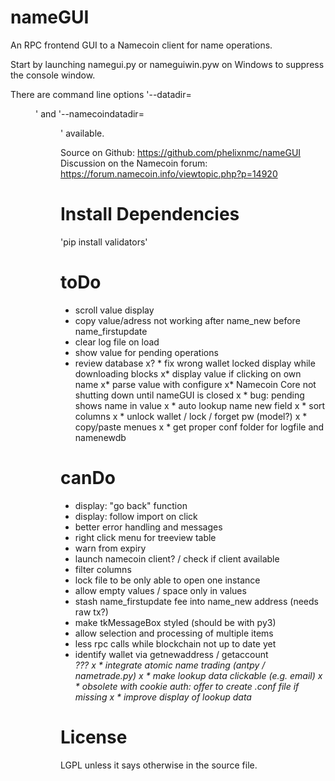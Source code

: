 nameGUI
=======
An RPC frontend GUI to a Namecoin client for name operations.

Start by launching namegui.py or nameguiwin.pyw on Windows to suppress the console window.

There are command line options '--datadir=<dir>' and '--namecoindatadir=<dir>' available.

Source on Github: https://github.com/phelixnmc/nameGUI
Discussion on the Namecoin forum: https://forum.namecoin.info/viewtopic.php?p=14920


Install Dependencies
====================
'pip install validators'


toDo
====
* scroll value display
* copy value/adress not working after name_new before name_firstupdate
* clear log file on load
* show value for pending operations
* review database
x? * fix wrong wallet locked display while downloading blocks
x* display value if clicking on own name
x* parse value with configure
x* Namecoin Core not shutting down until nameGUI is closed
x * bug: pending shows name in value
x * auto lookup name new field
x * sort columns
x * unlock wallet / lock / forget pw (model?)
x * copy/paste menues
x * get proper conf folder for logfile and namenewdb


canDo
=====
* display: "go back" function
* display: follow import on click
* better error handling and messages
* right click menu for treeview table
* warn from expiry
* launch namecoin client? / check if client available
* filter columns
* lock file to be only able to open one instance
* allow empty values / space only in values
* stash name_firstupdate fee into name_new address (needs raw tx?)
* make tkMessageBox styled (should be with py3)
* allow selection and processing of multiple items
* less rpc calls while blockchain not up to date yet
* identify wallet via getnewaddress / getaccount <address> ???
x * integrate atomic name trading (antpy / nametrade.py)
x * make lookup data clickable (e.g. email)
x * obsolete with cookie auth: offer to create .conf file if missing
x * improve display of lookup data

License
=======
LGPL unless it says otherwise in the source file.
